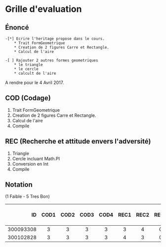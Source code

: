 # Grille d'evaluation


## Énoncé
    -[*] Ecrire l'heritage propose dans le cours.
        * Trait FormGeometrique
        * Creation de 2 figures Carre et Rectangle.
        * Calcul de l'aire

    -[ ] Rajouter 2 autres formes geometriques
        * le triangle 
        * le cercle
        * calcult de l'aire

A rendre pour le 4 Avril 2017.

## COD (Codage)

1. Trait FormGeometrique
2. Creation de 2 figures Carre et Rectangle.
3. Calcul de l'aire
4. Compile

## REC (Recherche et attitude envers l'adversité)

1. Triangle
2. Cercle incluant Math.PI
3. Conversion en Int
4. Compile

## Notation 

(1 Faible - 5 Tres Bon)

| ID        |COD1|COD2|COD3|COD4|REC1|REC2|REC3|REC4|  Comments    (7 * 5 = 35)             |
|----------:|:--:|:--:|:--:|:--:|:--:|:--:|:--:|:--:|---------------------------------------|  
| 300093308 | 3  | 3  | 3  |  3 |  3 | 4  |  0 |  0 |                                       |  
| 300102828 | 3  | 3  | 3  |  3 |  4 | 3  |  0 |  0 |                                       |  


